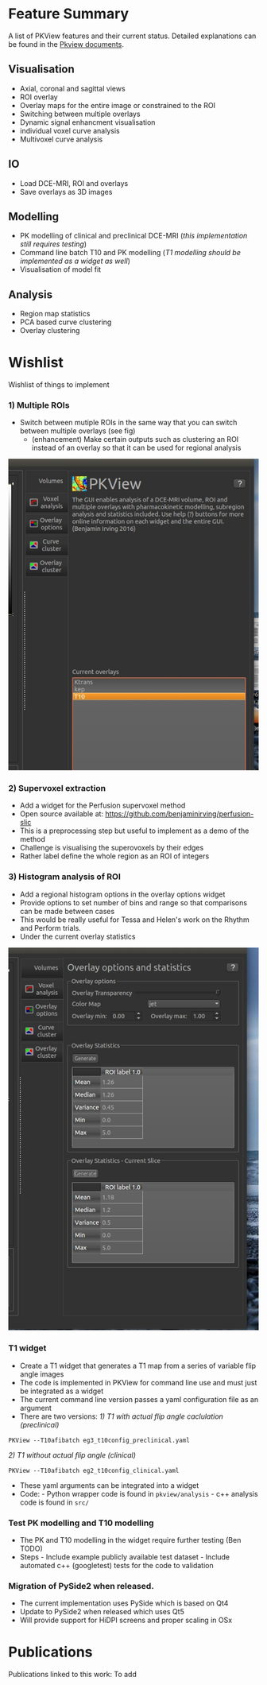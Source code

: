
# Feature Summary

A list of PKView features and their current status. Detailed explanations can be found 
in the [Pkview documents](http://pkview.readthedocs.io/en/latest/).

## Visualisation

 - Axial, coronal and sagittal views
 - ROI overlay
 - Overlay maps for the entire image or constrained to the ROI
 - Switching between multiple overlays
 - Dynamic signal enhancment visualisation
 - individual voxel curve analysis
 - Multivoxel curve analysis
 
## IO

- Load DCE-MRI, ROI and overlays
- Save overlays as 3D images

## Modelling
- PK modelling of clinical and preclinical DCE-MRI 
(*this implementation still requires testing*)
- Command line batch T10 and PK modelling 
(*T1 modelling should be implemented as a widget as well*)
- Visualisation of model fit

## Analysis
- Region map statistics
- PCA based curve clustering
- Overlay clustering

# Wishlist
Wishlist of things to implement

### 1) Multiple ROIs

- Switch between mutiple ROIs in the same way that you can switch between multiple
overlays (see fig)
  - (enhancement) Make certain outputs such as clustering an ROI instead of an overlay
so that it can be used for regional analysis

!["mult roi"](images/feat/mult_roi.jpg)

### 2) Supervoxel extraction
- Add a widget for the Perfusion supervoxel method
- Open source available at: https://github.com/benjaminirving/perfusion-slic
- This is a preprocessing step but useful to implement as a demo of the method
- Challenge is visualising the superovoxels by their edges
- Rather label define the whole region as an ROI of integers

### 3) Histogram analysis of ROI
- Add a regional histogram options in the overlay options widget
- Provide options to set number of bins and range so that comparisons can be made between cases
- This would be really useful for Tessa and Helen's work on the Rhythm and Perform trials.
- Under the current overlay statistics

!["overlay statistics"](images/feat/overlay_statistics.jpg)


### T1 widget
- Create a T1 widget that generates a T1 map from a series of variable flip angle images
- The code is implemented in PKView for command line use and must just be integrated as a widget
- The current command line version passes a yaml configuration file as an argument
- There are two versions:
*1) T1 with actual flip angle caclulation (preclinical)*
```
PKView --T10afibatch eg3_t10config_preclinical.yaml
```

*2) T1 without actual flip angle (clinical)*
```
PKView --T10afibatch eg2_t10config_clinical.yaml
```
- These yaml arguments can be integrated into a widget
- Code:
		- Python wrapper code is found in `pkview/analysis`
		- c++ analysis code is found in `src/` 

### Test PK modelling and T10 modelling   
- The PK and T10 modelling in the widget require further testing (Ben TODO)
- Steps
		- Include example publicly available test dataset
		- Include automated c++ (googletest) tests for the code to validation

### Migration of PySide2 when released.
- The current implementation uses PySide which is based on Qt4
- Update to PySide2 when released which uses Qt5
- Will provide support for HiDPI screens and proper scaling in OSx

# Publications

Publications linked to this work:
To add
